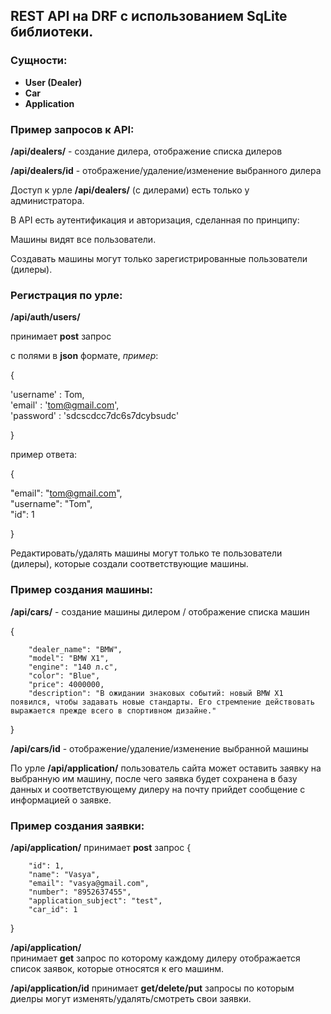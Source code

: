 ## REST API на DRF c использованием SqLite библиотеки.

### Сущности:
- **User (Dealer)**
- **Car**
- **Application**

### Пример запросов к API:

**/api/dealers/** - создание дилера, отображение списка дилеров

**/api/dealers/id** - отображение/удаление/изменение выбранного дилера

Доступ к урле **/api/dealers/** (с дилерами) есть только у администратора.


В API есть аутентификация и авторизация, сделанная по принципу:

Машины видят все пользователи.

Создавать машины могут только зарегистрированные пользователи (дилеры).

### Регистрация по урле: 

**/api/auth/users/**

принимает **post** запрос

с полями в **json** формате, *пример*:

{

  'username' : Tom,   
  'email' : 'tom@gmail.com',   
  'password' : 'sdcscdcc7dc6s7dcybsudc'  
  
}

пример ответа:


{

   "email": "tom@gmail.com",  
   "username": "Tom",   
   "id": 1     
   
}

Редактировать/удалять машины могут только те пользователи (дилеры), которые создали соответствующие машины.



### Пример создания машины:

**/api/cars/** - создание машины дилером / отображение списка машин

{

        "dealer_name": "BMW",
        "model": "BMW X1",
        "engine": "140 л.с",
        "color": "Blue",
        "price": 4000000,
        "description": "В ожидании знаковых событий: новый BMW X1 появился, чтобы задавать новые стандарты. Его стремление действовать выражается прежде всего в спортивном дизайне."  
        
}

**/api/cars/id** -  отображение/удаление/изменение выбранной машины


По урле **/api/application/** пользователь сайта может оставить заявку на выбранную им машину, 
после чего заявка будет сохранена в базу данных и соответствующему дилеру на почту прийдет сообщение 
с информацией о заявке.

### Пример создания заявки:
**/api/application/**   принимает **post** запрос
{

        "id": 1,
        "name": "Vasya",
        "email": "vasya@gmail.com",
        "number": "8952637455",
        "application_subject": "test",
        "car_id": 1
        
}

**/api/application/**   
принимает **get** запрос по которому каждому дилеру отображается список заявок, которые относятся к его машинм.


**/api/application/id**
принимает **get/delete/put** запросы по которым диелры могут изменять/удалять/смотреть свои заявки. 







